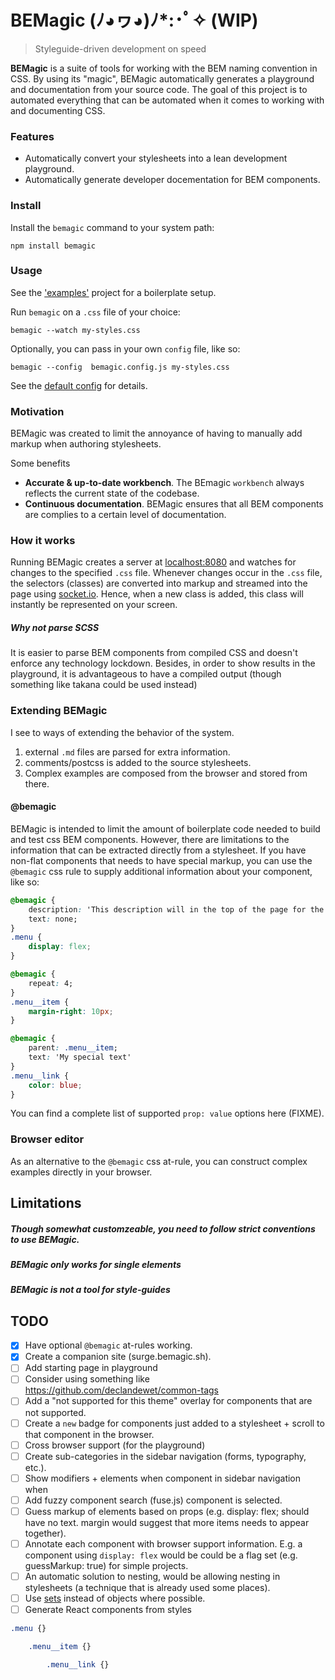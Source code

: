 # BEMagic (ﾉ◕ヮ◕)ﾉ*:･ﾟ✧ (WIP)

> Styleguide-driven development on speed

**BEMagic** is a suite of tools for working with the BEM naming convention in CSS. By using its "magic", BEMagic automatically generates a playground and documentation from your source code. The goal of this project is to automated everything that can be automated when it comes to working with and documenting CSS.

### Features

* Automatically convert your stylesheets into a lean development playground.
* Automatically generate developer docementation for BEM components.


### Install

Install the `bemagic` command to your system path:

    npm install bemagic


### Usage

See the ['examples'](examples) project for a boilerplate setup.

Run `bemagic` on a `.css` file of your choice:

    bemagic --watch my-styles.css

Optionally, you can pass in your own `config` file, like so:

    bemagic --config  bemagic.config.js my-styles.css

See the [default config]() for details.


### Motivation

BEMagic was created to limit the annoyance of having to manually add markup when authoring stylesheets.

Some benefits

* **Accurate & up-to-date workbench**. The BEmagic `workbench` always reflects the current state of the codebase.
* **Continuous documentation**. BEMagic ensures that all BEM components are complies to a certain level of documentation.


### How it works

Running BEMagic creates a server at [localhost:8080](http://localhost:8080) and watches for changes to the specified `.css` file. Whenever changes occur in the `.css` file, the selectors (classes) are converted into markup and streamed into the page using [socket.io](socket.io). Hence, when a new class is added, this class will instantly be represented on your screen.

##### Why not parse SCSS

It is easier to parse BEM components from compiled CSS and doesn't enforce any technology lockdown. Besides, in order to show results in the playground, it is advantageous to have a compiled output (though something like takana could be used instead)


### Extending BEMagic

I see to ways of extending the behavior of the system.

1. external `.md` files are parsed for extra information.
2. comments/postcss is added to the source stylesheets.
3. Complex examples are composed from the browser and stored from there.

#### @bemagic

BEMagic is intended to limit the amount of boilerplate code needed to build and test css BEM components. However, there are limitations to the information that can be extracted directly from a stylesheet. If you have non-flat components that needs to have special markup, you can use the `@bemagic` css rule to supply additional information about your component, like so:

```css
@bemagic {
    description: 'This description will in the top of the page for the .menu component.';
    text: none;
}
.menu {
    display: flex;
}

@bemagic {
    repeat: 4;
}
.menu__item {
    margin-right: 10px;
}

@bemagic {
    parent: .menu__item;
    text: 'My special text'
}
.menu__link {
    color: blue;
}

```

You can find a complete list of supported `prop: value` options here (FIXME).


### Browser editor

As an alternative to the `@bemagic` css at-rule, you can construct complex
examples directly in your browser.


## Limitations

##### Though somewhat customzeable, you need to follow strict conventions to use BEMagic.

##### BEMagic only works for single elements

##### BEMagic is not a tool for style-guides


## TODO

- [x] Have optional `@bemagic` at-rules working.
- [x] Create a companion site (surge.bemagic.sh).
- [ ] Add starting page in playground
- [ ] Consider using something like https://github.com/declandewet/common-tags
- [ ] Add a "not supported for this theme" overlay for components that are not supported.
- [ ] Create a `new` badge for components just added to a stylesheet + scroll
to that component in the browser.
- [ ] Cross browser support (for the playground)
- [ ] Create sub-categories in the sidebar navigation (forms, typography, etc.).
- [ ] Show modifiers + elements when component in sidebar navigation when
- [ ] Add fuzzy component search (fuse.js)
component is selected.
- [ ] Guess markup of elements based on props (e.g. display: flex; should have
no text. margin would suggest that more items needs to appear together).
- [ ] Annotate each component with browser support information. E.g. a component
using `display: flex` would be
could be a flag set (e.g. guessMarkup: true) for simple projects.
- [ ] An automatic solution to nesting, would be allowing nesting in stylesheets
(a technique that is already used some places).
- [ ] Use [sets](https://developer.mozilla.org/en/docs/Web/JavaScript/Reference/Global_Objects/Set)
instead of objects where possible.
- [ ] Generate React components from styles

```css
.menu {}

    .menu__item {}

        .menu__link {}
```
